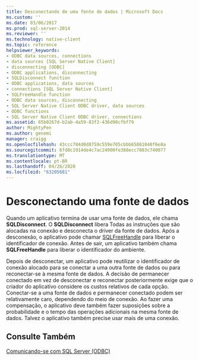 ```yaml
---
title: Desconectando de uma fonte de dados | Microsoft Docs
ms.custom: ''
ms.date: 03/06/2017
ms.prod: sql-server-2014
ms.reviewer: ''
ms.technology: native-client
ms.topic: reference
helpviewer_keywords:
- ODBC data sources, connections
- data sources [SQL Server Native Client]
- disconnecting [ODBC]
- ODBC applications, disconnecting
- SQLDisconnect function
- ODBC applications, data sources
- connections [SQL Server Native Client]
- SQLFreeHandle function
- ODBC data sources, disconnecting
- SQL Server Native Client ODBC driver, data sources
- ODBC functions
- SQL Server Native Client ODBC driver, connections
ms.assetid: 65b0267d-b2ab-4a59-83f2-436d90cfbf79
author: MightyPen
ms.author: genemi
manager: craigg
ms.openlocfilehash: 43ccc784d0d8759c559e705cbbb65861040f6e8a
ms.sourcegitcommit: 6fd8c1914de4c7ac24900fe388ecc7883c740077
ms.translationtype: MT
ms.contentlocale: pt-BR
ms.lasthandoff: 04/26/2020
ms.locfileid: "63205681"
---
```

# <a name="disconnecting-from-a-data-source"></a>Desconectando uma fonte de dados
  Quando um aplicativo termina de usar uma fonte de dados, ele chama **SQLDisconnect**. O **SQLDisconnect** libera Todas as instruções que são alocadas na conexão e desconecta o driver da fonte de dados. Após a desconexão, o aplicativo pode chamar [SQLFreeHandle](../native-client-odbc-api/sqlfreehandle.md) para liberar o identificador de conexão. Antes de sair, um aplicativo também chama **SQLFreeHandle** para liberar o identificador do ambiente.  
  
 Depois de desconectar, um aplicativo pode reutilizar o identificador de conexão alocado para se conectar a uma outra fonte de dados ou para reconectar-se à mesma fonte de dados. A decisão de permanecer conectado em vez de desconectar e reconectar posteriormente exige que o criador do aplicativo considere os custos relativos de cada opção. Conectar-se a uma fonte de dados e permanecer conectado podem ser relativamente caro, dependendo do meio de conexão. Ao fazer uma compensação, o aplicativo deve também fazer suposições sobre a probabilidade e o tempo das operações adicionais na mesma fonte de dados. Talvez o aplicativo também precise usar mais de uma conexão.  
  
## <a name="see-also"></a>Consulte Também  
 [Comunicando-se com SQL Server &#40;ODBC&#41;](communicating-with-sql-server-odbc.md)  
  
  
